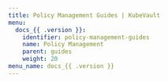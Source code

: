 ```yaml
---
title: Policy Management Guides | KubeVault
menu:
  docs_{{ .version }}:
    identifier: policy-management-guides
    name: Policy Management
    parent: guides
    weight: 20
menu_name: docs_{{ .version }}
---
```

